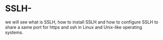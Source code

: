 # SSLH-
we will see what is SSLH, how to install SSLH and how to configure SSLH to share a same port for https and ssh in Linux and Unix-like operating systems.
